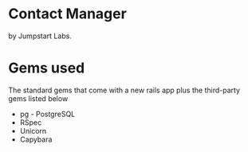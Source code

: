 # Contact Manager 

by Jumpstart Labs.

# Gems used

The standard gems that come with a new rails app plus the third-party gems listed below

  - pg - PostgreSQL
  - RSpec
  - Unicorn
  - Capybara

